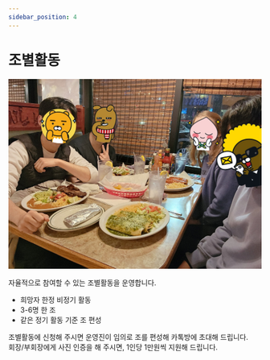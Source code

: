 ```yaml
---
sidebar_position: 4
---
```


# 조별활동

![](../../../static/img/lending/jo.png)

자율적으로 참여할 수 있는 조별활동을 운영합니다.

- 희망자 한정 비정기 활동
- 3-6명 한 조
- 같은 정기 활동 기준 조 편성

조별활동에 신청해 주시면 운영진이 임의로 조를 편성해 카톡방에 초대해 드립니다.  
회장/부회장에게 사진 인증을 해 주시면, 1인당 1만원씩 지원해 드립니다.
